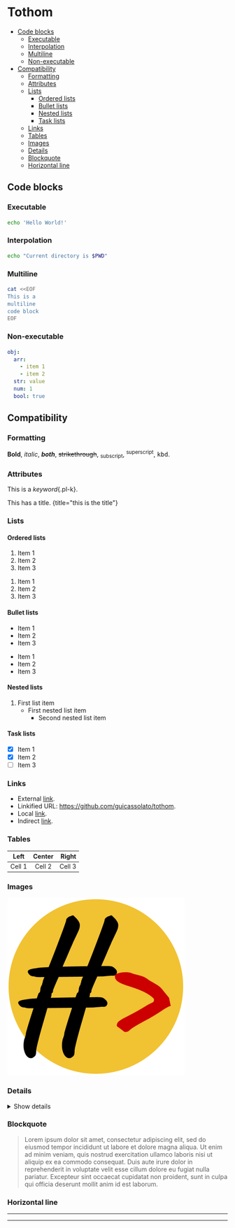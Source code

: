# Tothom

- [Code blocks](#code-blocks)
  - [Executable](#executable)
  - [Interpolation](#interpolation)
  - [Multiline](#multiline)
  - [Non-executable](#non-executable)
- [Compatibility](#compatibility)
  - [Formatting](#formatting)
  - [Attributes](#attributes)
  - [Lists](#lists)
    - [Ordered lists](#ordered-lists)
    - [Bullet lists](#bullet-lists)
    - [Nested lists](#nested-lists)
    - [Task lists](#task-lists)
  - [Links](#links)
  - [Tables](#tables)
  - [Images](#images)
  - [Details](#details)
  - [Blockquote](#blockquote)
  - [Horizontal line](#horizontal-line)

## Code blocks

### Executable

```sh
echo 'Hello World!'
```

### Interpolation

```sh
echo "Current directory is $PWD"
```

### Multiline

```sh
cat <<EOF
This is a
multiline
code block
EOF
```

### Non-executable

```yaml
obj:
  arr:
    - item 1
    - item 2
  str: value
  num: 1
  bool: true
```

## Compatibility

### Formatting

**Bold**, _italic_, _**both**_, ~~strikethrough~~, <sub>subscript</sub>, <sup>superscript</sup>, <kbd>kbd</kbd>.

### Attributes

This is a *keyword*{.pl-k}.

This has a title. {title="this is the title"}

### Lists

#### Ordered lists

1. Item 1
2. Item 2
3. Item 3

1) Item 1
2) Item 2
3) Item 3

#### Bullet lists

* Item 1
* Item 2
* Item 3

- Item 1
- Item 2
- Item 3

#### Nested lists

1. First list item
   - First nested list item
     - Second nested list item

#### Task lists

- [x] Item 1
- [x] Item 2
- [ ] Item 3

### Links

- External [link](https://marketplace.visualstudio.com/items?itemName=guicassolato.tothom).
- Linkified URL: https://github.com/guicassolato/tothom.
- Local [link](./hello-world.md).
- Indirect [link][1].

[1]: https://github.com/guicassolato/tothom

### Tables

| Left   | Center | Right  |
| ------ | :----: | -----: |
| Cell 1 | Cell 2 | Cell 3 |

### Images

![Tothom](../resources/tothom.png)

### Details

<details>
  <summary>Show details</summary>

  Details are visible.
</details>

### Blockquote

> Lorem ipsum dolor sit amet, consectetur adipiscing elit, sed do eiusmod tempor incididunt ut labore et dolore magna aliqua. Ut enim ad minim veniam, quis nostrud exercitation ullamco laboris nisi ut aliquip ex ea commodo consequat. Duis aute irure dolor in reprehenderit in voluptate velit esse cillum dolore eu fugiat nulla pariatur. Excepteur sint occaecat cupidatat non proident, sunt in culpa qui officia deserunt mollit anim id est laborum.

### Horizontal line

---

***
